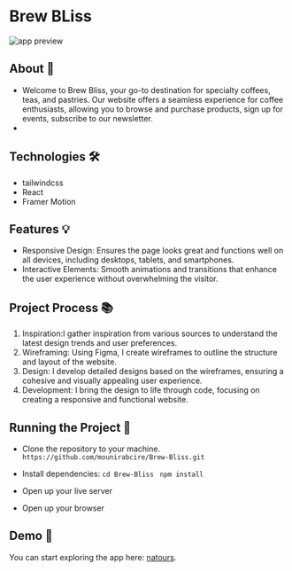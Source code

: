 # Brew BLiss

<div>
    <img src='./public/assets/app_overview.png' alt="app preview">
</div>

## About 🚀

-   Welcome to Brew Bliss, your go-to destination for specialty coffees, teas, and pastries. Our website offers a seamless experience for coffee enthusiasts, allowing you to browse and purchase products, sign up for events, subscribe to our newsletter.
-

## Technologies 🛠️

-   tailwindcss
-   React
-   Framer Motion

## Features 💡

-   Responsive Design: Ensures the page looks great and functions well on all devices, including desktops, tablets, and smartphones.
-   Interactive Elements: Smooth animations and transitions that enhance the user experience without overwhelming the visitor.

## Project Process 📚

1. Inspiration:I gather inspiration from various sources to understand the latest design trends and user preferences.
2. Wireframing: Using Figma, I create wireframes to outline the structure and layout of the website.
3. Design: I develop detailed designs based on the wireframes, ensuring a cohesive and visually appealing user experience.
4. Development: I bring the design to life through code, focusing on creating a responsive and functional website.

## Running the Project 🚦

-   Clone the repository to your machine. `https://github.com/mounirabcire/Brew-Bliss.git`

-   Install dependencies: `cd Brew-Bliss` ` npm install`

-   Open up your live server

-   Open up your browser

## Demo 📸

You can start exploring the app here: [natours](https://brew-bliss.vercel.app/).
